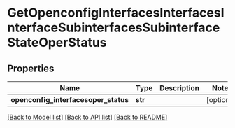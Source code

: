 # GetOpenconfigInterfacesInterfacesInterfaceSubinterfacesSubinterfaceStateOperStatus

## Properties
Name | Type | Description | Notes
------------ | ------------- | ------------- | -------------
**openconfig_interfacesoper_status** | **str** |  | [optional] 

[[Back to Model list]](../README.md#documentation-for-models) [[Back to API list]](../README.md#documentation-for-api-endpoints) [[Back to README]](../README.md)


